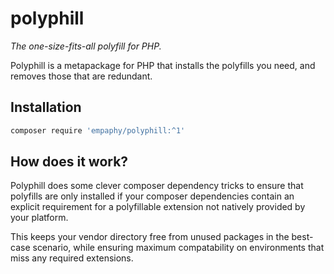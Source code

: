 # polyphill
_The one-size-fits-all polyfill for PHP._

Polyphill is a metapackage for PHP that installs the polyfills you need, and
removes those that are redundant.

## Installation

```bash
composer require 'empaphy/polyphill:^1'
```

## How does it work?

Polyphill does some clever composer dependency tricks to ensure that polyfills
are only installed if your composer dependencies contain an explicit
requirement for a polyfillable extension not natively provided by your platform.

This keeps your vendor directory free from unused packages in the best-case
scenario, while ensuring maximum compatability on environments that miss any
required extensions.
